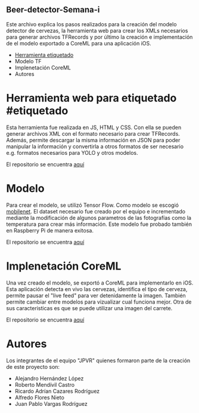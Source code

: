 ## Beer-detector-Semana-i
Este archivo explica los pasos realizados para la creación del modelo detector de cervezas, la herramienta web para crear los XMLs necesarios para generar archivos TFRecords y por último la creación e implementación de el modelo exportado a CoreML para una aplicación iOS.

- [Herramienta etiquetado](#beer-detector-semana-i)
- Modelo TF
- Implenetación CoreML
- Autores

# Herramienta web para etiquetado #etiquetado
Esta herramienta fue realizada en JS, HTML y CSS. Con ella se pueden generar archivos XML con el formato necesario para crear TFRecords. Además, permite descargar la misma información en JSON para poder manipular la información y convertirla a otros formatos de ser necesario e.g. formatos necesarios para YOLO y otros modelos.

El repositorio se encuentra [aquí](https://github.com/alfredofloresnt/label-images-tool)

# Modelo
Para crear el modelo, se utilizó Tensor Flow. Como modelo se escogió [mobilenet](https://arxiv.org/abs/1704.04861).
El dataset necesario fue creado por el equipo e incrementado mediante la modificación de algunos parametros de las fotografías como la temperatura para crear más información. Este modelo fue probado también en Raspberry Pi de manera exitosa. 

El repositorio se encuentra [aquí](https://drive.google.com/open?id=1VGBfodEMjlCZ6ZsxKyfoVOTxixXVbHHO)

# Implenetación CoreML
Una vez creado el modelo, se exportó a CoreML para implementarlo en iOS. Esta aplicación detecta en vivo las cervezas, identifica el tipo de cerveza, permite pausar el "live feed" para ver detenidamente la imagen. También permite cambiar entre modelos para vizualizar cual funciona mejor. Otra de sus caracteristicas es que se puede utilizar una imagen del carrete.

El repositorio se encuentra [aquí](https://github.com/Alexhl09/ClasificadorCervezas)

# Autores
Los integrantes de el equipo "JPVR" quienes formaron parte de la creación de este proyecto son:
- Alejandro Hernández López
- Roberto Mendívil Castro
- Ricardo Adrían Cazares Rodríguez
- Alfredo Flores Nieto
- Juan Pablo Vargas Rodríguez
